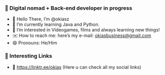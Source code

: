 ### 👋 Digital nomad + Back-end developer in progress
- 👋 Hello There, I’m @okiasz
- 🌱 I’m currently learning Java and Python.
- 👀 I’m interested in Videogames, films and always learning new things!
- ✉️ How to reach me: here’s my e-mail: okiasbusiness@gmail.com
- 😄 Pronouns: He/Him

### 📌 Interesting Links 
- 🌳 https://linktr.ee/okias (Here u can check all my social links)
